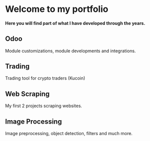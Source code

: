 # Welcome to my portfolio
#### Here you will find part of what I have developed through the years.

## Odoo
Module customizations, module developments and integrations.

## Trading
Trading tool for crypto traders (Kucoin)

## Web Scraping
My first 2 projects scraping websites.
 
## Image Processing 
Image preprocessing, object detection, filters and much more.
